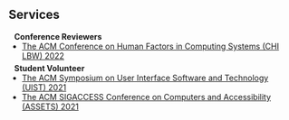 ## Services

<h4 style="margin:0 10px 0;">Conference Reviewers</h4>

<ul style="margin:0 0 5px;">
  <li><a href="http://cvpr2023.thecvf.com/"><autocolor>The ACM Conference on Human Factors in Computing Systems (CHI LBW) 2022</autocolor></a></li>
</ul>

<h4 style="margin:0 10px 0;">Student Volunteer</h4>

<ul style="margin:0 0 20px;">
  <li><a href="https://www.computer.org/csdl/journal/tp"><autocolor>The ACM Symposium on User Interface Software and Technology (UIST) 2021</autocolor></a></li>
  <li><a href="https://www.springer.com/journal/11263"><autocolor>The ACM SIGACCESS Conference on Computers and Accessibility (ASSETS) 2021</autocolor></a></li>
</ul>
